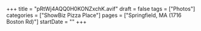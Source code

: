 +++
title = "pRtWj4AQQ0H0KONZxchK.avif"
draft = false
tags = ["Photos"]
categories = ["ShowBiz Pizza Place"]
pages = ["Springfield, MA (1716 Boston Rd)"]
startDate = ""
+++
